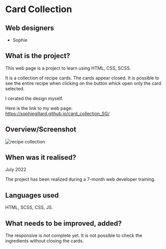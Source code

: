 # Card Collection

## Web designers

- Sophie

## What is the project?
This web page is a project to learn using HTML, CSS, SCSS. 

It is a collection of recipe cards. 
The cards appear closed. It is possible to see the entire recipe when clicking on the button whick open only the card selected. 

I cerated the design myself. 

Here is the link to my web page: https://sophiegillard.github.io/card_collection_SG/


## Overview/Screenshot
![recipe collection](/assests/recipe_collection.png)

## When was it realised?
July 2022

The project has been realized during a 7-month web developer training. 

## Languages used
HTML, SCSS, CSS, JS.

## What needs to be improved, added?
The responsive is not complete yet. 
It is not possible to check the ingredients without closing the cards. 
